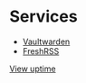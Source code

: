 # Services
 - [Vaultwarden](https://vault.ozx.me/)
 - [FreshRSS](https://rss.ozx.me/)

[View uptime](https://status.ozx.me/status/public)
